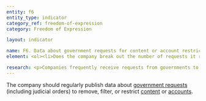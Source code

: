 ```yaml
---
entity: f6
entity_type: indicator
category_ref: freedom-of-expression
category: Freedom of Expression

layout: indicator

name: F6. Data about government requests for content or account restriction
element: <ol><li>Does the company break out the number of requests it receives by country?</li><li>Does the company list the number of <a target="_blank" href="https://rankingdigitalrights.org/2018-indicators/#account">accounts</a> affected?</li><li>Does the company list the number of pieces of <a target="_blank" href="https://rankingdigitalrights.org/2018-indicators/#content">content</a> or URLs affected?</li><li>Does the company list the types of subject matter associated with the requests it receives?</li><li>Does the company list the number of requests that come from different legal authorities?</li><li>Does the company list the number of requests it knowingly receives from government officials to restrict <a target="_blank" href="https://rankingdigitalrights.org/2018-indicators/#content">content</a> or <a target="_blank" href="https://rankingdigitalrights.org/2018-indicators/#account">accounts</a> through unofficial processes?</li><li>Does the company list the number of requests with which it complied?</li><li>Does the company publish the original requests or disclose that it provides copies to a<a target="_blank" href="https://rankingdigitalrights.org/2018-indicators/#publicarchive"> public third-party archive</a>?</li><li>Does the company report this data at least once a year?</li><li>Can the data be exported as a <a target="_blank" href="https://rankingdigitalrights.org/2018-indicators/#structureddata">structured data</a> file?</li></ol>

research: <p>Companies frequently receive requests from governments to remove, filter, or restrict content or accounts. We expect a company to regularly publish data about the number and type of government requests it receives, and the number of such requests with which it complies. Companies may receive these requests through official processes, such as a court order, or through informal channels, like a flagging system intended to allow private individuals to report content that violates the terms of service. If a company knows that a request is coming from a government entity or court, the company should disclose it as part of its government requests reporting. Disclosing this data helps the public gain a greater understanding of the environment for freedom of expression online and it helps the public hold companies and governments accountable for their obligations to respect and protect freedom of expression rights.</p><p>In some cases, the law might prevent a company from disclosing information referenced in this indicator’s elements. For example, we expect companies to publish exact numbers rather than ranges of numbers. We acknowledge that laws sometimes prevent companies from doing so, and researchers will document situations where this is the case. But a company will nonetheless lose points if it fails to meet all elements. This represents a situation where the law causes companies to fall short of best practice for this indicator, and we encourage companies to advocate for laws that enable them to fully respect users’ rights to freedom of expression and privacy.</p><p><b>Potential sources:</b></p><ul><li>Company transparency report</li></ul><p align="right"><a target="_blank" href="https://rankingdigitalrights.org/2018-indicators/#top">top of section</a></p><h2><a id="F7"></a>F7. Data about private requests for content or account restriction</h2><p>The company should regularly publish data about<a target="_blank" href="https://rankingdigitalrights.org/2018-indicators/#privaterequest"> private requests</a> to remove, filter, or restrict access to <a target="_blank" href="https://rankingdigitalrights.org/2018-indicators/#content">content</a> or <a target="_blank" href="https://rankingdigitalrights.org/2018-indicators/#account">accounts.</a></p><p><i>Elements:</i></p><ol><li>Does the company break out the number of requests it receives by country?</li><li>Does the company list the number of <a target="_blank" href="https://rankingdigitalrights.org/2018-indicators/#account">accounts</a> affected?</li><li>Does the company list the number of pieces of <a target="_blank" href="https://rankingdigitalrights.org/2018-indicators/#content">content</a> or URLs affected?</li><li>Does the company list the reasons for removal associated with the requests it receives?</li><li>Does the company describe the types of parties from which it receives requests?</li><li>Does the company list the number of requests it complied with?</li><li>Does the company publish the original requests or disclose that it provides copies to a <a target="_blank" href="https://rankingdigitalrights.org/2018-indicators/#publicarchive">public third-party archive</a>?</li><li>Does the company report this data at least once a year?</li><li>Can the data be exported as a <a target="_blank" href="https://rankingdigitalrights.org/2018-indicators/#structureddata">structured data</a> file?</li><li>Does the company <a target="_blank" href="https://rankingdigitalrights.org/2018-indicators/#clearlydisclose">clearly disclose</a> that its reporting covers all types of <a target="_blank" href="https://rankingdigitalrights.org/2018-indicators/#privaterequest">private requests</a> that it receives?</li></ol>
---
```

The company should regularly publish data about <a target="_blank" href="https://rankingdigitalrights.org/2018-indicators/#governmentrequest">government requests</a> (including judicial orders) to remove, filter, or restrict <a target="_blank" href="https://rankingdigitalrights.org/2018-indicators/#content">content</a> or <a target="_blank" href="https://rankingdigitalrights.org/2018-indicators/#account">accounts</a>.